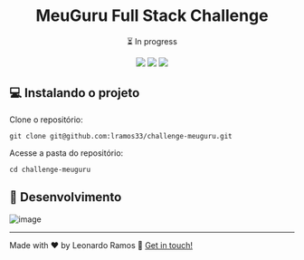 <h1 align="center">MeuGuru Full Stack Challenge</h1>

<p align="center">⏳ In progress</p>

<div align="center">
  <img src="https://shields.io/github/repo-size/lramos33/challenge-meuguru">
  <img src="https://shields.io/github/languages/top/lramos33/challenge-meuguru">
  <img src="https://shields.io/github/last-commit/lramos33/challenge-meuguru">
</div>

## 💻 Instalando o projeto

Clone o repositório:

```
git clone git@github.com:lramos33/challenge-meuguru.git
```

Acesse a pasta do repositório:

```
cd challenge-meuguru
```

## 🔧 Desenvolvimento


![image]()


---

Made with ♥ by Leonardo Ramos 👋 [Get in touch!](https://www.linkedin.com/in/lramos33/)
